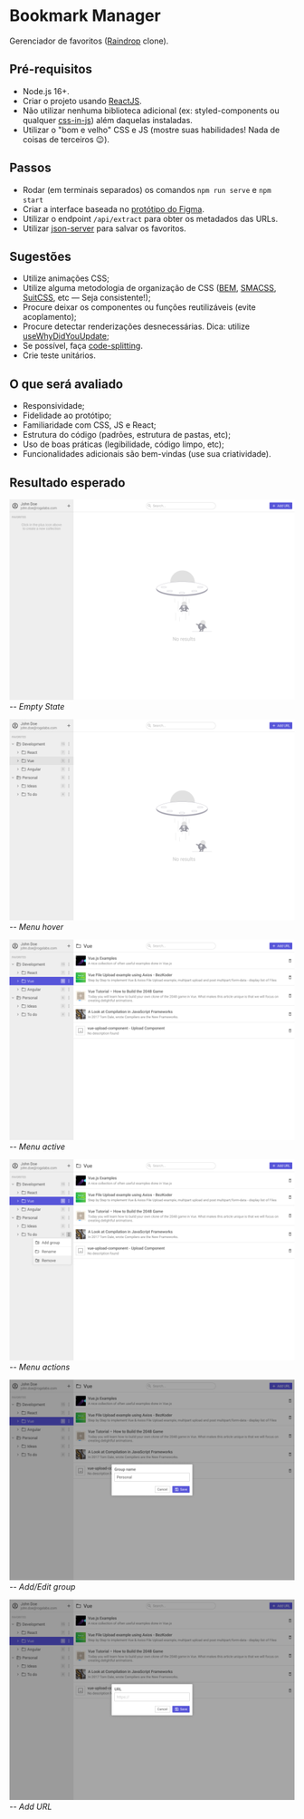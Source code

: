 # Bookmark Manager

Gerenciador de favoritos ([Raindrop](https://raindrop.io/) clone).

## Pré-requisitos

- Node.js 16+.
- Criar o projeto usando [ReactJS](https://reactjs.org/).
- Não utilizar nenhuma biblioteca adicional (ex: styled-components ou qualquer [css-in-js](https://cssinjs.org/)) além daquelas instaladas.
- Utilizar o "bom e velho" CSS e JS (mostre suas habilidades! Nada de coisas de terceiros 😉).

## Passos

- Rodar (em terminais separados) os comandos `npm run serve` e `npm start`
- Criar a interface baseada no [protótipo do Figma](https://www.figma.com/file/fJ43ch89xzrAcCl5aN16JT/Bookmark-Manager).
- Utilizar o endpoint `/api/extract` para obter os metadados das URLs.
- Utilizar [json-server](https://github.com/typicode/json-server) para salvar os favoritos.

## Sugestões

- Utilize animações CSS;
- Utilize alguma metodologia de organização de CSS ([BEM](http://getbem.com/), [SMACSS](http://smacss.com/), [SuitCSS](http://suitcss.github.io/), etc — Seja consistente!);
- Procure deixar os componentes ou funções reutilizáveis (evite acoplamento);
- Procure detectar renderizações desnecessárias. Dica: utilize [useWhyDidYouUpdate](https://usehooks.com/useWhyDidYouUpdate/);
- Se possível, faça [code-splitting](https://reactjs.org/docs/code-splitting.html).
- Crie teste unitários.

## O que será avaliado

- Responsividade;
- Fidelidade ao protótipo;
- Familiaridade com CSS, JS e React;
- Estrutura do código (padrões, estrutura de pastas, etc);
- Uso de boas práticas (legibilidade, código limpo, etc);
- Funcionalidades adicionais são bem-vindas (use sua criatividade).

## Resultado esperado

![Empty state](./docs/empty_state.png)
-- _Empty State_

![Menu hover](./docs/menu_hover.png)
-- _Menu hover_

![Menu active](./docs/menu_active.png)
-- _Menu active_

![Menu actions](./docs/menu_actions.png)
-- _Menu actions_

![Add/Edit group](./docs/add_edit_group.png)
-- _Add/Edit group_

![Add URL](./docs/add_url.png)
-- _Add URL_
